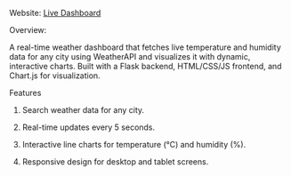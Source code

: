 Website: [Live Dashboard](https://weather-dashboard-7iza.onrender.com/)

Overview:

A real-time weather dashboard that fetches live temperature and humidity data for any city using WeatherAPI and visualizes it with dynamic, interactive charts. Built with a Flask backend, HTML/CSS/JS frontend, and Chart.js for visualization.

Features

1. Search weather data for any city.

2. Real-time updates every 5 seconds.

3. Interactive line charts for temperature (°C) and humidity (%).

4. Responsive design for desktop and tablet screens.

